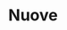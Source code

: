 ---
layout: works
title:  "Nuove"
dir: ../../foto/Ville/Nuove/3
preview: 1.jpg
content-url: ville-nuove
works: "ville-nuove"
---